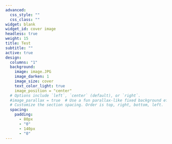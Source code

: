 ```yaml
---
advanced:
  css_style: ""
  css_class: ""
widget: blank
widget_id: cover image
headless: true
weight: 15
title: Test
subtitle: ""
active: true
design:
  columns: "1"
  background:
    image: image.JPG
    image_darken: 1
    image_size: cover
    text_color_light: true
    image_position = "center"  
  # Options include `left`, `center` (default), or `right`.
  #image_parallax = true  # Use a fun parallax-like fixed background effect? true/false
  # Customize the section spacing. Order is top, right, bottom, left.
  spacing: 
    padding:
      - 80px
      - "0"
      - 140px
      - "0"
---
```

